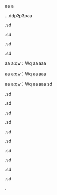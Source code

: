 aa
a


...ddp3p3paa


.sd


.sd

.sd


.sd


aa
a:qw：Wq
aa
aaa

aa
a:qw：Wq
aa
aaa

aa
a:qw：Wq
aa
aaa
sd

.sd

.sd

.sd



.sd


.sd

.sd


.sd

.sd


.sd

.sd

.
